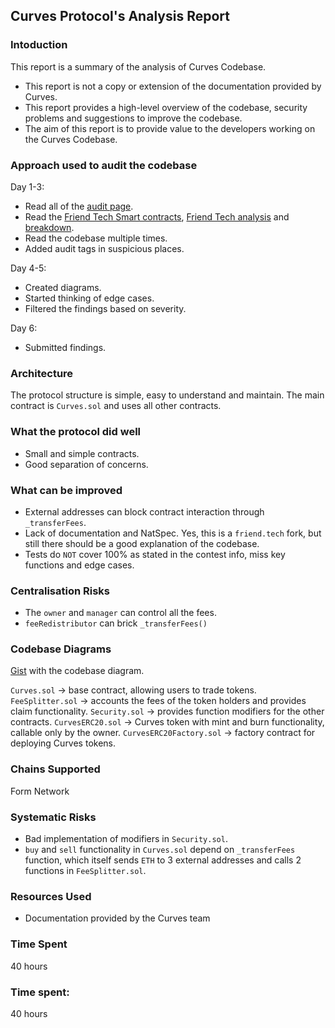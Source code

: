 ## Curves Protocol's Analysis Report 

### Intoduction
This report is a summary of the analysis of Curves Codebase.
- This report is not a copy or extension of the documentation provided by Curves.
- This report provides a high-level overview of the codebase, security problems and suggestions to improve the codebase.
- The aim of this report is to provide value to the developers working on the Curves Codebase.

### Approach used to audit the codebase
Day 1-3:
- Read all of the [audit page](https://code4rena.com/audits/2024-01-curves).
- Read the [Friend Tech Smart contracts](https://basescan.org/address/0xcf205808ed36593aa40a44f10c7f7c2f67d4a4d4#code), [Friend Tech analysis](https://ada-d.medium.com/understanding-friend-tech-through-smart-contracts-edac5d98cd49) and [breakdown](https://medium.com/valixconsulting/friend-tech-smart-contract-breakdown-c5588ae3a1cf).
- Read the codebase multiple times.
- Added audit tags in suspicious places.

Day 4-5:
- Created diagrams.
- Started thinking of edge cases.
- Filtered the findings based on severity.

Day 6:
- Submitted findings.

### Architecture
The protocol structure is simple, easy to understand and maintain. The main contract is `Curves.sol` and uses all other contracts.

### What the protocol did well
- Small and simple contracts.
- Good separation of concerns. 

### What can be improved
- External addresses can block contract interaction through `_transferFees`.
- Lack of documentation and NatSpec. Yes, this is a `friend.tech` fork, but still there should be a good explanation of the codebase.
- Tests do `NOT` cover 100% as stated in the contest info, miss key functions and edge cases.

### Centralisation Risks
- The `owner` and `manager` can control all the fees.
- `feeRedistributor` can brick `_transferFees()`

### Codebase Diagrams
[Gist](https://gist.github.com/Pavel2202/b3283dda0a867c61a7e7f691514fb7c2) with the codebase diagram.

`Curves.sol` -> base contract, allowing users to trade tokens.
`FeeSplitter.sol` -> accounts the fees of the token holders and provides claim functionality.
`Security.sol` -> provides function modifiers for the other contracts.
`CurvesERC20.sol` -> Curves token with mint and burn functionality, callable only by the owner.
`CurvesERC20Factory.sol` -> factory contract for deploying Curves tokens.

### Chains Supported
Form Network

### Systematic Risks
- Bad implementation of modifiers in `Security.sol`.
- `buy` and `sell` functionality in `Curves.sol` depend on `_transferFees` function, which itself sends `ETH` to 3 external addresses and calls 2 functions in `FeeSplitter.sol`.

### Resources Used
- Documentation provided by the Curves team

### Time Spent
40 hours

### Time spent:
40 hours
